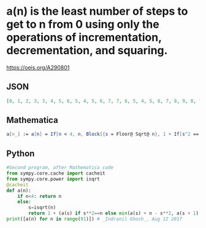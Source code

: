 # a\(n\) is the least number of steps to get to n from 0 using only the operations of incrementation, decrementation, and squaring\.
https://oeis.org/A290801
## JSON
```JSON
[0, 1, 2, 3, 3, 4, 5, 6, 5, 4, 5, 6, 7, 7, 6, 5, 4, 5, 6, 7, 8, 9, 8, 7, 6, 5, 6, 7, 8, 9, 10, 11, 10, 9, 8, 7, 6, 7, 8, 9, 10, 11, 12, 13, 12, 11, 10, 9, 8, 7, 8, 9, 10, 11, 12, 13, 14, 13, 12, 11, 10, 9, 8, 7, 6, 7, 8, 9, 10, 11, 12, 13, 14, 13, 12, 11, 10, 9, 8, 7, 6, 5, 6, 7, 8, 9, 10, 11, 12, 13]
```
## Mathematica
```Mathematica
a[n_] := a[n] = If[n < 4, n, Block[{s = Floor@ Sqrt@ n}, 1 + If[s^2 == n, a[s], Min[a[s] + n - s^2, a[s + 1] + (s + 1)^2 - n]]]]; Array[a, 90, 0] (* _Giovanni Resta_, Aug 11 2017 *)
```
## Python
```Python
#Second program, after Mathematica code
from sympy.core.cache import cacheit
from sympy.core.power import isqrt
@cacheit
def a(n):
    if n<4: return n
    else:
        s=isqrt(n)
        return 1 + (a(s) if s**2==n else min(a(s) + n - s**2, a(s + 1) + (s + 1)**2 - n))
print([a(n) for n in range(91)]) # _Indranil Ghosh_, Aug 12 2017
```
